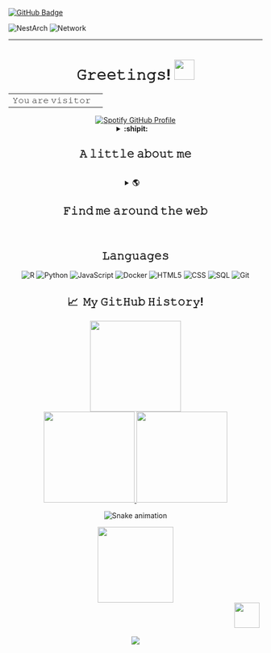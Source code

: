 [![GitHub Badge](https://img.shields.io/github/followers/mrairjordan27?style=social)](https://github.com/mrairjordan27?tab=followers)

<!-- OLD VISITOR BADGE ![visitor Badge](https://visitor-badge.glitch.me/badge?page_id=Gchism94.Gchism94&left_text=Visitors) -->

![NestArch](https://github.com/mrairjordan27/Nest_Arch_ColonyOrganization/blob/main/Figures/NestArchFig.png)
![Network](https://github.com/mrairjordan27/Nest_Arch_ColonyOrganization/blob/7814921f7ffe20ef07ec0a5557c57bed1e905fd0/Figures/Network.jpg)

***

<h1 align="center">𝙶𝚛𝚎𝚎𝚝𝚒𝚗𝚐𝚜! <img src="https://media.giphy.com/media/hvRJCLFzcasrR4ia7z/giphy.gif" width="40"></h1>

<div align="center">
<table>
  <tr>
    <td>𝚈𝚘𝚞 𝚊𝚛𝚎 𝚟𝚒𝚜𝚒𝚝𝚘𝚛</td>
    <td><img src="https://profile-counter.glitch.me/mrairjordan27/count.svg" alt="" /></td>
  </tr>
</table>
</div>

<div align="center">
  <a href="https://git.io/typing-svg" target="_blank">
    <img src="https://readme-typing-svg.herokuapp.com?font=Goldman&weight=500&size=22&duration=3000&pause=500&color=1D6685&multiline=true&width=650&height=140&lines=%24+whoami;mrairjordan27;%5BAKA+Michael+Lord%5D%F0%9F%A4%98;Educator+%7C+Data+Scientist+%7C+Behavioral+Ecologist;Thanks+for+visiting!+%F0%9F%92%9B" alt="Spotify GitHub Profile" />
  </a>
</div>
  

<details align="center">
  <summary><b>:shipit: &nbsp; &nbsp;<h2> 𝙰 𝚕𝚒𝚝𝚝𝚕𝚎 𝚊𝚋𝚘𝚞𝚝 𝚖𝚎 </h2> &nbsp;&nbsp;&nbsp; </b></summary>

<div align="left">
  
```R
DataScienceEducator <- setRefClass(
  "DataScienceEducator",
  fields = list(
    name = "character",
    role = "character",
    hobby = "character"
  ),
  methods = list(
    initialize = function() {
      name <<- "Michael Lord"
      role <<- "Senior at The University of Arizona"
      hobby <<- "Gaming"
    }
  )
)

say_hi <- function(ds_edu) {
  print(paste0("Passionate ", ds_edu$role, " pursing a degree in Information Science Technology with an emphasis in interactive and immersive tech."))
  print("Adept at manipulating datasets to provide key information.")
  print("Creating graphs to display essential information.")
  print("Expanding my knowledge in the world of game development, with my game development course I am currently taking.")
  print("Committed to sharing knowledge and guiding others on their data-driven journeys.")
  print("Driven to provide the best possible output.")
  print("Thanks for reading!")
}

ds_edu <- DataScienceEducator$new()
say_hi(ds_edu) 
```
          
</div>
          
<div align="center">          
<h3>𝚈𝚘𝚞 𝚌𝚊𝚗 𝚕𝚎𝚊𝚛𝚗 𝚊 𝚕𝚘𝚝 𝚊𝚋𝚘𝚞𝚝 𝚖𝚎 𝚏𝚛𝚘𝚖 𝚠𝚑𝚊𝚝 𝙸 𝚕𝚒𝚜𝚝𝚎𝚗 𝚝𝚘!</h3>
  
  <a href="https://spotify-github-profile.vercel.app/api/view?uid=urpdt8zjkq63vzgwphnceq2m7&redirect=true" target="_blank">
    <img src="https://spotify-github-profile.vercel.app/api/view?uid=urpdt8zjkq63vzgwphnceq2m7&cover_image=true&theme=default&show_offline=false&background_color=1b2932&interchange=true&bar_color=008ae6" alt="Spotify GitHub Profile" />
  </a>
</div>

</details>


<details align="center">
  <summary><b> 🌎 &nbsp; &nbsp;<h2>𝙵𝚒𝚗𝚍 𝚖𝚎 𝚊𝚛𝚘𝚞𝚗𝚍 𝚝𝚑𝚎 𝚠𝚎𝚋 </h2> &nbsp;&nbsp;&nbsp; </b></summary>
<p>
  <a href="mailto:white.lord27@yahoo.com"><img src="https://img.shields.io/badge/white.lord27@yahoo.com-red?style=for-the-badge&logo=Gmail&logoColor=white&link=mailto:white.lord27@yahoo.com" alt="white.lord27@yahoo.com" /></a> 
  <a href="https://www.linkedin.com/in/michaellord27/"><img src="https://img.shields.io/badge/michael--lord-0a66c2?style=for-the-badge&logo=linkedin&logoColor=white&link=https://www.linkedin.com/in/michaellord27/" alt="michael-lord" /></a>
  <a href="https://github.com/mrairjordan27"><img src="https://img.shields.io/badge/mrairjordan27-black?style=for-the-badge&logo=github&logoColor=white&link=https://github.com/mrairjordan27" alt="mrairjordan27" /></a>
  
  <br>
  
   <a href="https://gregtchism.com/"><img src="https://img.shields.io/badge/Personal%20Website%20%F0%9F%92%BC-38678f?style=for-the-badge&link=https://gregtchism.com/" alt="Personal Website 💼" /></a>
   <a href="https://scholar.google.com/citations?user=ZVyMRmUAAAAJ&hl=en&oi=ao"><img src="https://img.shields.io/badge/Published%20research%20%F0%9F%93%84-38678f?style=for-the-badge&link=https://scholar.google.com/citations?user=ZVyMRmUAAAAJ&hl=en&oi=ao" alt="Published research 📄" /></a>
   <a href="https://github.com/Gchism94/Research-compendiums-list/blob/main/README.md"><img src="https://img.shields.io/badge/Research%20Compendiums%20%20%F0%9F%93%9C-38678f?style=for-the-badge&link=https://github.com/Gchism94/Research-compendiums-list/blob/main/README.md" alt="Research Compendiums  📜" /></a>
   <a href="https://gregtchism.com/articles/"><img src="https://img.shields.io/badge/Teaching%20Materials%20%20%F0%9F%93%9C-38678f?style=for-the-badge&link=https://gregtchism.com/articles/" alt="Teaching Materials  📜" /></a>
</p>
</details>

<div align="center">
<h2>𝙻𝚊𝚗𝚐𝚞𝚊𝚐𝚎𝚜</h2>
  
![R](https://img.shields.io/badge/-R-000?&style=for-the-badge&logo=R)
![Python](https://img.shields.io/badge/-Python-000?&style=for-the-badge&logo=Python)
![JavaScript](https://img.shields.io/badge/-JavaScript-000?&style=for-the-badge&logo=JavaScript)
![Docker](https://img.shields.io/badge/-Docker-000?&style=for-the-badge&logo=Docker)
![HTML5](https://img.shields.io/badge/-HTML5-000?&style=for-the-badge&logo=HTML5)
![CSS](https://img.shields.io/badge/-css3-000?&style=for-the-badge&logo=css3)
![SQL](https://img.shields.io/badge/-SQL-000?&style=for-the-badge&logo=MySQL)
![Git](https://img.shields.io/badge/-git-000?&style=for-the-badge&logo=git)
  
<h2> 📈 &nbsp;𝙼𝚢 𝙶𝚒𝚝𝙷𝚞𝚋 𝙷𝚒𝚜𝚝𝚘𝚛𝚢!</h2>
<a href="https://github.com/Gchism94">
  
  <img height="180em" src="https://streak-stats.demolab.com?user=Gchism94&theme=noctis-minimus&fire=008AE6&ring=38678F" class="center"/>
  <br>
  <img height="180em" src="https://github-readme-stats-git-masterrstaa-rickstaa.vercel.app/api?username=Gchism94&theme=noctis_minimus&show_icons=true" />
  <img height="180em" src="https://github-readme-stats-git-masterrstaa-rickstaa.vercel.app/api/top-langs/?username=Gchism94&theme=noctis_minimus&layout=compact" />
</a>

![Snake animation](https://github.com/Gchism94/Gchism94/raw/output/github-contribution-grid-snake-dark.svg?palette=github-dark)

<!--🪳ROACH&🕷️SPIDER--> 
<p align="center">
<img src="https://media.giphy.com/media/2fC8cduAc35UIAxHDE/giphy.gif" width="150">&nbsp;&nbsp;&nbsp;&nbsp;&nbsp;&nbsp;&nbsp;&nbsp;&nbsp;&nbsp;&nbsp;&nbsp;&nbsp;&nbsp;&nbsp;&nbsp;&nbsp;&nbsp;&nbsp;&nbsp;&nbsp;&nbsp;&nbsp;&nbsp;&nbsp;&nbsp;&nbsp;&nbsp;&nbsp;&nbsp;&nbsp;&nbsp;&nbsp;&nbsp;&nbsp;&nbsp;&nbsp;&nbsp;&nbsp;&nbsp;&nbsp;&nbsp;&nbsp;&nbsp;&nbsp;&nbsp;&nbsp;&nbsp;&nbsp;&nbsp;&nbsp;&nbsp;&nbsp;&nbsp;&nbsp;&nbsp;&nbsp;&nbsp;&nbsp;&nbsp;&nbsp;&nbsp;&nbsp;&nbsp;&nbsp;&nbsp;&nbsp;&nbsp;&nbsp;&nbsp;&nbsp;&nbsp;&nbsp;&nbsp;&nbsp;&nbsp;&nbsp;&nbsp;&nbsp;&nbsp;&nbsp;&nbsp;&nbsp;&nbsp;&nbsp;&nbsp;&nbsp;&nbsp;&nbsp;&nbsp;&nbsp;&nbsp;&nbsp;&nbsp;&nbsp;&nbsp;&nbsp;&nbsp;&nbsp;&nbsp;&nbsp;&nbsp;&nbsp;&nbsp;&nbsp;&nbsp;&nbsp;&nbsp;&nbsp;&nbsp;&nbsp;&nbsp;<img src="https://c.tenor.com/3dgbcMt6Kx4AAAAi/spider-insect.gif" width="50">


<p align="center">
  <img src="https://capsule-render.vercel.app/api?type=waving&color=gradient&height=100&section=footer"/>
</p>
</div>

